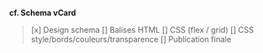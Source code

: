 __cf. Schema vCard__

>[x] Design schema
>[] Balises HTML
>[] CSS (flex / grid) 
>[] CSS style/bords/couleurs/transparence
>[] Publication finale

